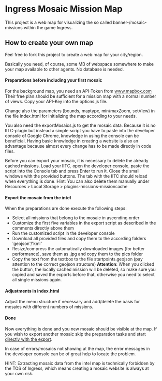 # Ingress Mosaic Mission Map
This project is a web map for visualizing the so called banner-/mosaic-missions within the game Ingress.

## How to create your own map
Feel free to fork this project to create a web map for your city/region.

Basically you need, of course, some MB of webspace somewhere to make your map available to other agents. No database is needed.

#### Preparations before including your first mosaic
For the background map, you need an API-Token from www.mapbox.com
Their free plan should be sufficient for a mission map with a normal number of views. 
Copy your API-Key into the options.js file.

Change also the parameters (bounds, maptype, min/maxZoom, setView) in the file index.html for initializing the map according to your needs.

You also need the exportMosaics.js to get the mosaic data. Because it is no IITC-plugin but instead a simple script you have to paste into the developer console 
of Google Chrome, knowledge in using the console can be beneficial.
Having basic knowledge in creating a website is also an advantage because almost every change has to be made directly in code files.

Before you can export your mosaic, it is necessary to delete the already cached missions.
Load your IITC, open the developer console, paste the script into the Console tab and press Enter to run it.
Close the small windows with the provided buttons. The tab with the IITC should reload when everything is done.
Hint: You can also delete them manually under Resources > Local Storage > plugins-missions-missioncache

#### Export the mosaic from the intel
When the preparations are done execute the following steps:
* Select all missions that belong to the mosaic in ascending order
* Customize the first five variables in the export script as described in the comments directly above them
* Run the customized script in the developer console
* Download all provided files and copy them to the according folders 'geojson'/'kml'
* Resize/compress the automatically downloaded images (for better performance), save them as .jpg and copy them to the pics folder
* Copy the text from the textbox to the file startpoints.geojson (pay attention to the correct geojson structure)
  **Attention:** When you clicked the button, the locally cached mission will be deleted, so make sure you copied and saved the exports before that, otherwise you need to select all single missions again.

#### Adjustments in index.html
Adjust the menu structure if necessary and add/delete the basis for mosaics with different numbers of missions.

#### Done

Now everything is done and you new mosaic should be visible at the map. If you wish to export another mosaic
skip the preparation tasks and start [directly with the export](#export-the-mosaic-from-the-intel).

In case of errors/mosaics not showing at the map, the error messages in the developer console can be of great help to locate the problem.

HINT: Extracting mosaic data from the intel map is technically forbidden by the TOS of Ingress, which means creating a mosaic website is always at your own risk.
